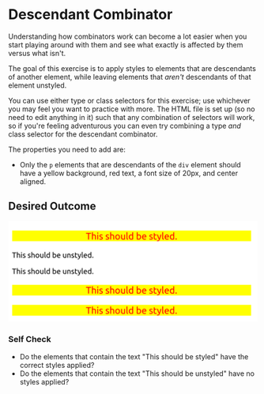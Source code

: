 # Descendant Combinator
Understanding how combinators work can become a lot easier when you
start playing around with them and see what exactly is affected by them versus what isn't.

The goal of this exercise is to apply styles to elements that are
descendants of another element, while leaving elements that *aren't*
descendants of that element unstyled.

You can use either type or class selectors for this exercise;
use whichever you may feel you want to practice with more.
The HTML file is set up (so no need to edit anything in it)
such that any combination of selectors will work,
so if you're feeling adventurous you can even try combining a type
*and* class selector for the descendant combinator.

The properties you need to add are:

* Only the `p` elements that are descendants of the `div` element
should have a yellow background, red text, a font size of 20px, and center aligned.

## Desired Outcome
![desired outcome](./desired-outcome.png)


### Self Check
- Do the elements that contain the text "This should be styled" have the correct styles applied?
- Do the elements that contain the text "This should be unstyled" have no styles applied?

